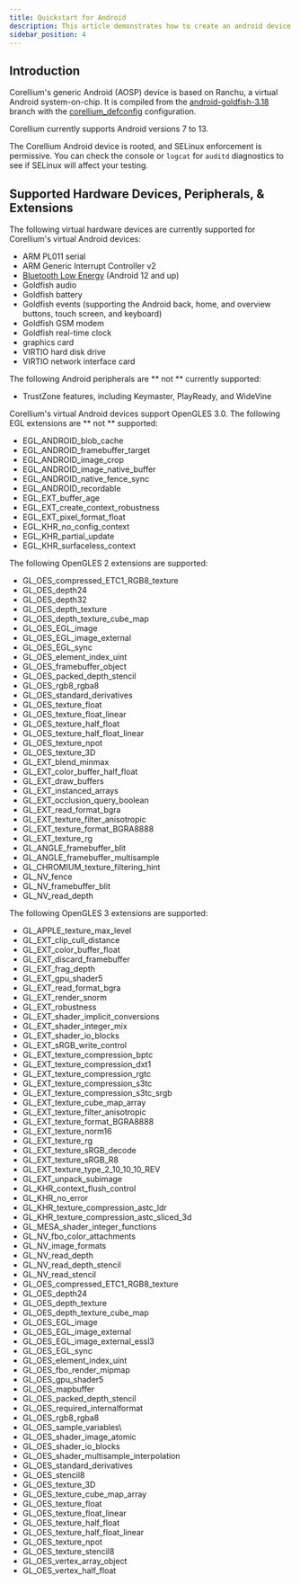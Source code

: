 ```yaml
---
title: Quickstart for Android
description: This article demonstrates how to create an android device along with some basic functionalities of the device's interface.
sidebar_position: 4
---
```


## Introduction 

Corellium's generic Android (AOSP) device is based on Ranchu, a virtual Android system-on-chip. It is compiled from the [android-goldfish-3.18](https://android.googlesource.com/kernel/goldfish) branch with the [corellium_defconfig](https://prismic-io.s3.amazonaws.com/corellium-ambassador/26955135-f606-49c0-88a0-9ece9b584e8b_corellium_defconfig) configuration.

Corellium currently supports Android versions 7 to 13.

The Corellium Android device is rooted, and SELinux enforcement is permissive. You can check the console or `logcat` for `auditd` diagnostics to see if SELinux will affect your testing.

## Supported Hardware Devices, Peripherals, & Extensions

The following virtual hardware devices are currently supported for Corellium's virtual Android devices:

- ARM PL011 serial
- ARM Generic Interrupt Controller v2
- [Bluetooth Low Energy](/guides/android/bluetooth.md) (Android 12 and up)
- Goldfish audio
- Goldfish battery
- Goldfish events (supporting the Android back, home, and overview buttons, touch screen, and keyboard)
- Goldfish GSM modem
- Goldfish real-time clock
- graphics card
- VIRTIO hard disk drive
- VIRTIO network interface card

The following Android peripherals are ** not ** currently supported:

- TrustZone features, including Keymaster, PlayReady, and WideVine

Corellium's virtual Android devices support OpenGLES 3.0. The following EGL extensions are ** not ** supported:

- EGL_ANDROID_blob_cache
- EGL_ANDROID_framebuffer_target
- EGL_ANDROID_image_crop
- EGL_ANDROID_image_native_buffer
- EGL_ANDROID_native_fence_sync
- EGL_ANDROID_recordable
- EGL_EXT_buffer_age
- EGL_EXT_create_context_robustness
- EGL_EXT_pixel_format_float
- EGL_KHR_no_config_context
- EGL_KHR_partial_update
- EGL_KHR_surfaceless_context

The following OpenGLES 2 extensions are supported:

- GL_OES_compressed_ETC1_RGB8_texture
- GL_OES_depth24
- GL_OES_depth32
- GL_OES_depth_texture
- GL_OES_depth_texture_cube_map
- GL_OES_EGL_image
- GL_OES_EGL_image_external
- GL_OES_EGL_sync
- GL_OES_element_index_uint
- GL_OES_framebuffer_object
- GL_OES_packed_depth_stencil
- GL_OES_rgb8_rgba8
- GL_OES_standard_derivatives
- GL_OES_texture_float
- GL_OES_texture_float_linear
- GL_OES_texture_half_float
- GL_OES_texture_half_float_linear
- GL_OES_texture_npot
- GL_OES_texture_3D
- GL_EXT_blend_minmax
- GL_EXT_color_buffer_half_float
- GL_EXT_draw_buffers
- GL_EXT_instanced_arrays
- GL_EXT_occlusion_query_boolean
- GL_EXT_read_format_bgra
- GL_EXT_texture_filter_anisotropic
- GL_EXT_texture_format_BGRA8888
- GL_EXT_texture_rg
- GL_ANGLE_framebuffer_blit
- GL_ANGLE_framebuffer_multisample
- GL_CHROMIUM_texture_filtering_hint
- GL_NV_fence
- GL_NV_framebuffer_blit
- GL_NV_read_depth

The following OpenGLES 3 extensions are supported:

- GL_APPLE_texture_max_level
- GL_EXT_clip_cull_distance
- GL_EXT_color_buffer_float
- GL_EXT_discard_framebuffer
- GL_EXT_frag_depth
- GL_EXT_gpu_shader5
- GL_EXT_read_format_bgra
- GL_EXT_render_snorm
- GL_EXT_robustness
- GL_EXT_shader_implicit_conversions
- GL_EXT_shader_integer_mix
- GL_EXT_shader_io_blocks
- GL_EXT_sRGB_write_control
- GL_EXT_texture_compression_bptc
- GL_EXT_texture_compression_dxt1
- GL_EXT_texture_compression_rgtc
- GL_EXT_texture_compression_s3tc
- GL_EXT_texture_compression_s3tc_srgb
- GL_EXT_texture_cube_map_array
- GL_EXT_texture_filter_anisotropic
- GL_EXT_texture_format_BGRA8888
- GL_EXT_texture_norm16
- GL_EXT_texture_rg
- GL_EXT_texture_sRGB_decode
- GL_EXT_texture_sRGB_R8
- GL_EXT_texture_type_2_10_10_10_REV
- GL_EXT_unpack_subimage
- GL_KHR_context_flush_control
- GL_KHR_no_error
- GL_KHR_texture_compression_astc_ldr
- GL_KHR_texture_compression_astc_sliced_3d
- GL_MESA_shader_integer_functions
- GL_NV_fbo_color_attachments
- GL_NV_image_formats
- GL_NV_read_depth
- GL_NV_read_depth_stencil
- GL_NV_read_stencil
- GL_OES_compressed_ETC1_RGB8_texture
- GL_OES_depth24
- GL_OES_depth_texture
- GL_OES_depth_texture_cube_map
- GL_OES_EGL_image
- GL_OES_EGL_image_external
- GL_OES_EGL_image_external_essl3
- GL_OES_EGL_sync
- GL_OES_element_index_uint
- GL_OES_fbo_render_mipmap
- GL_OES_gpu_shader5
- GL_OES_mapbuffer
- GL_OES_packed_depth_stencil
- GL_OES_required_internalformat
- GL_OES_rgb8_rgba8
- GL_OES_sample_variables\
- GL_OES_shader_image_atomic
- GL_OES_shader_io_blocks
- GL_OES_shader_multisample_interpolation
- GL_OES_standard_derivatives
- GL_OES_stencil8
- GL_OES_texture_3D
- GL_OES_texture_cube_map_array
- GL_OES_texture_float
- GL_OES_texture_float_linear
- GL_OES_texture_half_float
- GL_OES_texture_half_float_linear
- GL_OES_texture_npot
- GL_OES_texture_stencil8
- GL_OES_vertex_array_object
- GL_OES_vertex_half_float
